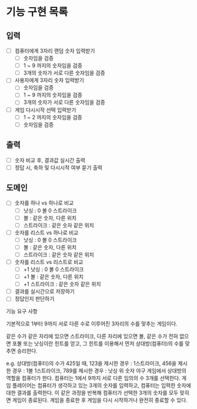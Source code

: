 # 기능 구현 목록

## 입력
- [ ] 컴퓨터에게 3자리 랜덤 숫자 입력받기
  - [ ] 숫자임을 검증
  - [ ] 1 ~ 9 까지의 숫자임을 검증
  - [ ] 3개의 숫자가 서로 다른 숫자임을 검증
- [ ] 사용자에게 3자리 숫자 입력받기
    - [ ] 숫자임을 검증
    - [ ] 1 ~ 9 까지의 숫자임을 검증
    - [ ] 3개의 숫자가 서로 다른 숫자임을 검증
- [ ] 게임 다시시작 선택 입력받기
  - [ ] 1 ~ 2 까지의 숫자임을 검증
  - [ ] 숫자임을 검증

## 출력
- [ ] 숫자 비교 후, 결과값 실시간 출력
- [ ] 정답 시, 축하 및 다시시작 여부 묻기 출력

## 도메인
- [ ] 숫자를 하나 vs 하나로 비교
  - [ ] 낫싱 : 0 볼 0 스트라이크
  - [ ] 볼 : 같은 숫자, 다른 위치
  - [ ] 스트라이크 : 같은 숫자 같은 위치
- [ ] 숫자를 리스트 vs 하나로 비교
  - [ ] 낫싱 : 0 볼 0 스트라이크
  - [ ] 볼 : 같은 숫자, 다른 위치
  - [ ] 스트라이크 : 같은 숫자 같은 위치
- [ ] 숫자를 리스트 vs 리스트로 비교
  - [ ] +1 낫싱 : 0 볼 0 스트라이크
  - [ ] +1 볼 : 같은 숫자, 다른 위치
  - [ ] +1 스트라이크 : 같은 숫자 같은 위치
- [ ] 결과를 실시간으로 저장하기
- [ ] 정답인지 판단하기

기능 요구 사항

기본적으로 1부터 9까지 서로 다른 수로 이루어진 3자리의 수를 맞추는 게임이다.

같은 수가 같은 자리에 있으면 스트라이크, 
다른 자리에 있으면 볼, 
같은 수가 전혀 없으면 포볼 또는 낫싱이란 힌트를 얻고, 
그 힌트를 이용해서 먼저 상대방(컴퓨터)의 수를 맞추면 승리한다.


e.g. 상대방(컴퓨터)의 수가 425일 때, 123을 제시한 경우 : 1스트라이크, 456을 제시한 경우 : 1볼 1스트라이크, 789를 제시한 경우 : 낫싱
위 숫자 야구 게임에서 상대방의 역할을 컴퓨터가 한다. 컴퓨터는 1에서 9까지 서로 다른 임의의 수 3개를 선택한다. 게 임 플레이어는 컴퓨터가 생각하고 있는 3개의 숫자를 입력하고, 컴퓨터는 입력한 숫자에 대한 결과를 출력한다.
이 같은 과정을 반복해 컴퓨터가 선택한 3개의 숫자를 모두 맞히면 게임이 종료된다.
게임을 종료한 후 게임을 다시 시작하거나 완전히 종료할 수 있다.